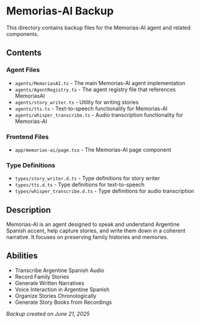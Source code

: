 # Memorias-AI Backup

This directory contains backup files for the Memorias-AI agent and related components.

## Contents

### Agent Files
- `agents/MemoriasAI.ts` - The main Memorias-AI agent implementation
- `agents/AgentRegistry.ts` - The agent registry file that references MemoriasAI
- `agents/story_writer.ts` - Utility for writing stories
- `agents/tts.ts` - Text-to-speech functionality for Memorias-AI
- `agents/whisper_transcribe.ts` - Audio transcription functionality for Memorias-AI

### Frontend Files
- `app/memorias-ai/page.tsx` - The Memorias-AI page component

### Type Definitions
- `types/story_writer.d.ts` - Type definitions for story writer
- `types/tts.d.ts` - Type definitions for text-to-speech
- `types/whisper_transcribe.d.ts` - Type definitions for audio transcription

## Description

Memorias-AI is an agent designed to speak and understand Argentine Spanish accent,
help capture stories, and write them down in a coherent narrative. It focuses on preserving
family histories and memories.

## Abilities

- Transcribe Argentine Spanish Audio
- Record Family Stories
- Generate Written Narratives
- Voice Interaction in Argentine Spanish
- Organize Stories Chronologically
- Generate Story Books from Recordings

*Backup created on June 21, 2025*
